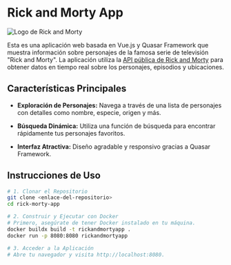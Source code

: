 # Rick and Morty App

![Logo de Rick and Morty](enlace-a-imagen-o-logo.png)

Esta es una aplicación web basada en Vue.js y Quasar Framework que muestra información sobre personajes de la famosa serie de televisión "Rick and Morty". La aplicación utiliza la [API pública de Rick and Morty](https://rickandmortyapi.com/) para obtener datos en tiempo real sobre los personajes, episodios y ubicaciones.

## Características Principales

- **Exploración de Personajes:** Navega a través de una lista de personajes con detalles como nombre, especie, origen y más.

- **Búsqueda Dinámica:** Utiliza una función de búsqueda para encontrar rápidamente tus personajes favoritos.

- **Interfaz Atractiva:** Diseño agradable y responsivo gracias a Quasar Framework.

## Instrucciones de Uso

```bash
# 1. Clonar el Repositorio
git clone <enlace-del-repositorio>
cd rick-morty-app

# 2. Construir y Ejecutar con Docker
# Primero, asegúrate de tener Docker instalado en tu máquina.
docker buildx build -t rickandmortyapp .
docker run -p 8080:8080 rickandmortyapp

# 3. Acceder a la Aplicación
# Abre tu navegador y visita http://localhost:8080.
